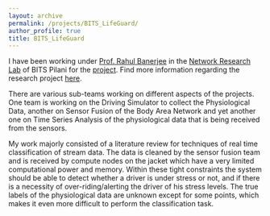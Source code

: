 ```yaml
---
layout: archive
permalink: /projects/BITS_LifeGuard/
author_profile: true
title: BITS_LifeGuard
---
```


<p>I have been working under <a href="http://www.bits-pilani.ac.in/pilani/rahulbanerjee/profile">Prof. Rahul Banerjee</a> in the <a href="http://www.bits-pilani.ac.in/pilani/computerscience/WearablePervasiveNetworkingLaboratory">Network Research Lab</a> of BITS Pilani for the <a href="http://www.bits-pilani.ac.in/pilani/ProjectBITSLifeGuard/Home">project</a>. Find more information regarding the research project <a href="http://www.bits-pilani.ac.in/pilani/ProjectBITSLifeGuard/Home">here</a>.</p>

<p>There are various sub-teams working on different aspects of the projects. One team is working on the Driving Simulator to collect the Physiological Data, another on Sensor Fusion of the Body Area Network and yet another one on Time Series Analysis of the physiological data that is being received from the sensors.</p>

<p>My work majorly consisted of a literature review for techniques of real time classification of stream data. The data is cleaned by the sensor fusion team and is received by compute nodes on the jacket which have a very limited computational power and memory. Within these tight constraints the system should be able to detect whether a driver is under stress or not, and if there is a necessity of over-riding/alerting the driver of his stress levels. The true labels of the physiological data are unknown except for some points, which makes it even more difficult to perform the classification task.</p>
